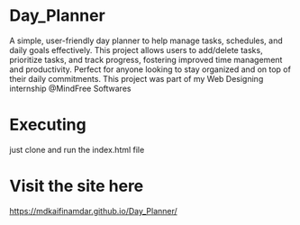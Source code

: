 # Day_Planner
A simple, user-friendly day planner to help manage tasks, schedules, and daily goals effectively. This project allows users to add/delete tasks, prioritize tasks, and track progress, fostering improved time management and productivity. Perfect for anyone looking to stay organized and on top of their daily commitments.
This project was part of my Web Designing internship @MindFree Softwares

# Executing
just clone and run the index.html file

# Visit the site here
[https://mdkaifinamdar.github.io/Day_Planner/
](https://dayplanner-mki.vercel.app/)
